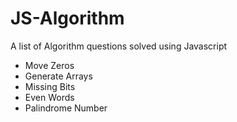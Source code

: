 # JS-Algorithm
A list of Algorithm questions solved using Javascript

* Move Zeros
* Generate Arrays
* Missing Bits
* Even Words
* Palindrome Number
